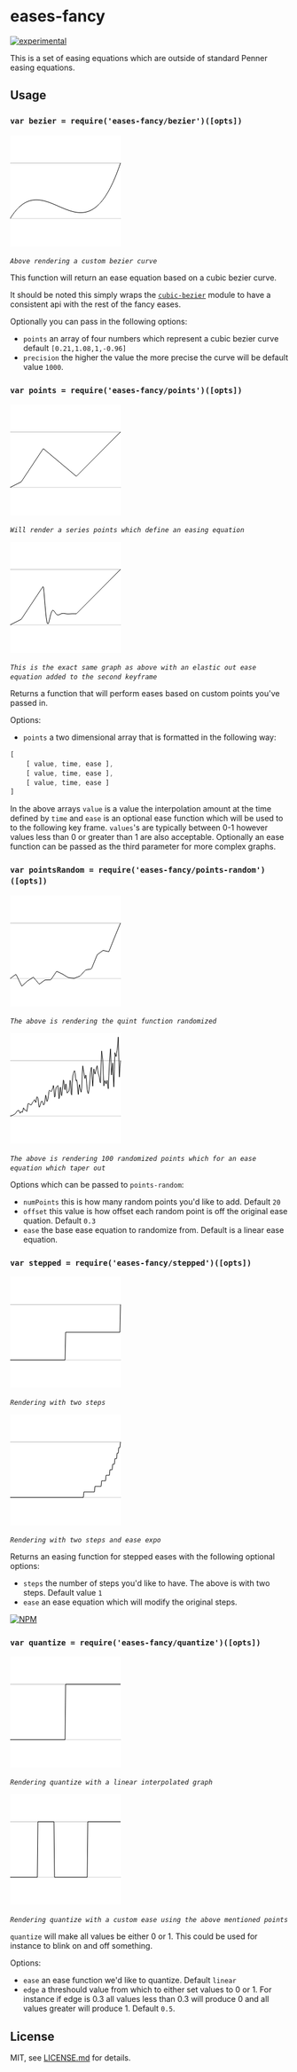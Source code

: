 # eases-fancy

[![experimental](http://badges.github.io/stability-badges/dist/experimental.svg)](http://github.com/badges/stability-badges)

This is a set of easing equations which are outside of standard Penner easing equations.

## Usage

### `var bezier = require('eases-fancy/bezier')([opts])`

![bezier](./images/bezier.png)

*`Above rendering a custom bezier curve`*

This function will return an ease equation based on a cubic bezier curve.

It should be noted this simply wraps the [`cubic-bezier`](http://www.npmjs.com/cubic-bezier) module to have a consistent api with the rest of the fancy eases.

Optionally you can pass in the following options:
- `points` an array of four numbers which represent a cubic bezier curve default `[0.21,1.08,1,-0.96]`
- `precision` the higher the value the more precise the curve will be default value `1000`.


### `var points = require('eases-fancy/points')([opts])`

![points](./images/points.png)

*`Will render a series points which define an easing equation`*

![points](./images/pointsElastic.png)

*`This is the exact same graph as above with an elastic out ease equation added
to the second keyframe`*

Returns a function that will perform eases based on custom points you've passed in.

Options:
- `points` a two dimensional array that is formatted in the following way:
```javascript
[
    [ value, time, ease ],
    [ value, time, ease ],
    [ value, time, ease ]
]
```

In the above arrays `value` is a value the interpolation amount at the time defined by `time` and `ease` is an optional ease function which will be used to to the following key frame. `values`'s are typically between 0-1 however values less than 0 or greater than 1 are also acceptable. Optionally an ease function can be passed as the third parameter for more complex graphs.



### `var pointsRandom = require('eases-fancy/points-random')([opts])`

![random quint](./images/randomQuint.png)

*`The above is rendering the quint function randomized`*

![random quint](./images/randomTaperOut.png)

*`The above is rendering 100 randomized points which for an ease equation which taper out`*

Options which can be passed to `points-random`:
- `numPoints` this is how many random points you'd like to add. Default `20`
- `offset` this value is how offset each random point is off the original ease quation. Default `0.3`
- `ease` the base ease equation to randomize from. Default is a linear ease equation.



### `var stepped = require('eases-fancy/stepped')([opts])`

![stepped](./images/stepped.png)

*`Rendering with two steps`*

![stepped expo](./images/steppedExpo.png)

*`Rendering with two steps and ease expo`*

Returns an easing function for stepped eases with the following optional options:
- `steps` the number of steps you'd like to have. The above is with two steps. Default value `1`
- `ease` an ease equation which will modify the original steps.

[![NPM](https://nodei.co/npm/eases-fancy.png)](https://www.npmjs.com/package/eases-fancy)

### `var quantize = require('eases-fancy/quantize')([opts])`

![stepped](./images/quantize.png)

*`Rendering quantize with a linear interpolated graph`*

![stepped](./images/quantizePoints.png)

*`Rendering quantize with a custom ease using the above mentioned points`*

`quantize` will make all values be either 0 or 1. This could be used for instance to blink on and off something.

Options:
- `ease` an ease function we'd like to quantize. Default `linear`
- `edge` a threshould value from which to either set values to 0 or 1. For instance if edge is 0.3 all values less than 0.3 will produce 0 and all values greater will produce 1. Default `0.5`.

## License

MIT, see [LICENSE.md](http://github.com/Jam3/eases-fancy/blob/master/LICENSE.md) for details.
